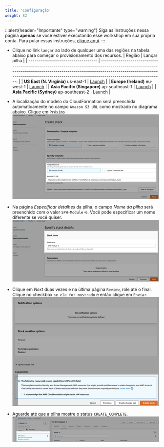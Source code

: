 ```yaml
---
title: 'Configuração'
weight: 82
---
```


:::alert{header="Importante" type="warning"}
Siga as instruções nessa página **apenas** se você estiver executando esse workshop em sua própria conta. Para pular essas instruções, [clique aqui](../step-3).
:::

- Clique no link `lançar` ao lado de qualquer uma das regiões na tabela abaixo para começar o provisionamento dos recursos.
  | Região | Lançar pilha |
  | ----------------------------------- | -------------------------------------------------------------------------------------------------------------------------------------------------------------------------------------------------------------------------------------------------------------: |
  | **US East (N. Virginia)** us-east-1 | [Launch](https://console.aws.amazon.com/cloudformation/home?region=us-east-1#/stacks/create/template?stackName=SFW-Module-6&templateURL=https://serverless-stepfunctions-artifacts-17oiei2i27urc.s3.amazonaws.com/resources/module_6.yml) |
  | **Europe (Ireland)** eu-west-1 | [Launch](https://console.aws.amazon.com/cloudformation/home?region=eu-west-1#/stacks/create/template?stackName=SFW-Module-6&templateURL=https://serverless-stepfunctions-artifacts-17oiei2i27urc.s3.amazonaws.com/resources/module_6.yml) |
  | **Asia Pacific (Singapore)** ap-southeast-1 | [Launch](https://console.aws.amazon.com/cloudformation/home?region=ap-southeast-1#/stacks/create/template?stackName=SFW-Module-6&templateURL=https://serverless-stepfunctions-artifacts-17oiei2i27urc.s3.amazonaws.com/resources/module_6.yml) |
  | **Asia Pacific (Sydney)** ap-southeast-2 | [Launch](https://console.aws.amazon.com/cloudformation/home?region=ap-southeast-2#/stacks/create/template?stackName=SFW-Module-6&templateURL=https://serverless-stepfunctions-artifacts-17oiei2i27urc.s3.amazonaws.com/resources/module_6.yml) |

- A localização do modelo do CloudFormation será preenchida automaticamente no campo `Amazon S3 URL` como mostrado no diagrama abaixo. Clique em `Próximo`
  ![CloudFormation especificar template](/static/img/setup/setup-cloudformation-specify-template.png)
- Na página _Específicar detalhes_ da pilha, o campo _Nome da pilha_ será preenchido com o valor `SFW-Module-6`. Você pode especificar um nome diferente se você quiser.
  ![CloudFormation stack name](/static/img/setup/setup-cloudformation-stack-name.png)
- Clique em _Next_ duas vezes e na última página `Review`, role até o final. Clique no checkbox `se ele for mostrado` e então clique em `Enviar`.
  ![CloudFormation criar stack](/static/img/setup/setup-cloudformation-create-stack.png)
- Aguarde até que a pilha mostre o status `CREATE_COMPLETE`.
  ![CloudFormation stack completa](/static/img/setup/setup-cloudformation-create-complete.png)
